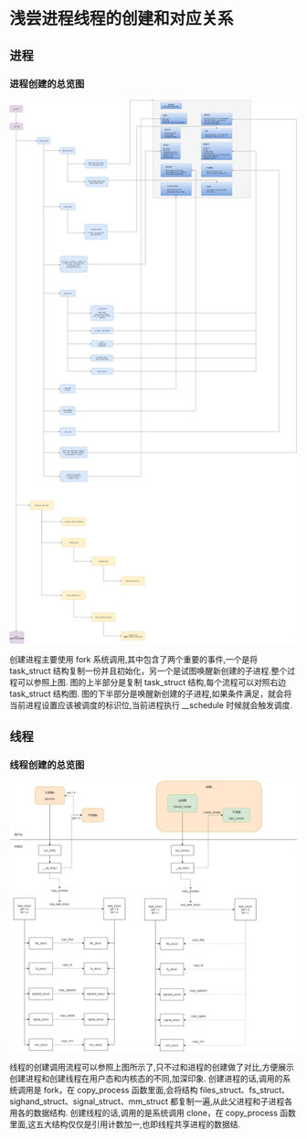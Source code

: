 
# 浅尝进程线程的创建和对应关系

## **进程**
### 进程创建的总览图
![进程创建图解](../../media/Pictures/processe-create.jpg)

创建进程主要使用 fork 系统调用,其中包含了两个重要的事件,一个是将 task_struct 结构复制一份并且初始化，另一个是试图唤醒新创建的子进程.整个过程可以参照上图.
图的上半部分是复制 task_struct 结构,每个流程可以对照右边 task_struct 结构图.
图的下半部分是唤醒新创建的子进程,如果条件满足，就会将当前进程设置应该被调度的标识位,当前进程执行 __schedule 时候就会触发调度.

## **线程**
### 线程创建的总览图
![线程创建图解](../../media/Pictures/thread-creation.jpg)

线程的创建调用流程可以参照上图所示了,只不过和进程的创建做了对比,方便展示创建进程和创建线程在用户态和内核态的不同,加深印象.
创建进程的话,调用的系统调用是 fork，在 copy_process 函数里面,会将结构 files_struct、fs_struct、sighand_struct、signal_struct、mm_struct 都复制一遍,从此父进程和子进程各用各的数据结构.
创建线程的话,调用的是系统调用 clone，在 copy_process 函数里面,这五大结构仅仅是引用计数加一,也即线程共享进程的数据结.


